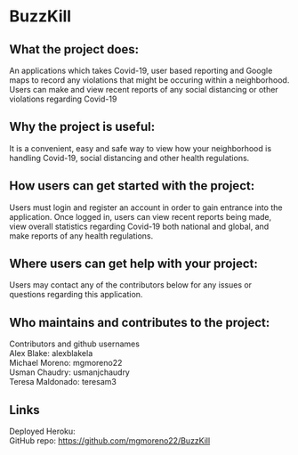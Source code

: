 # BuzzKill

## What the project does:
An applications which takes Covid-19, user based reporting and Google maps to record any violations that might be occuring within a neighborhood. Users can make and view recent reports of any social distancing or other violations regarding Covid-19
## Why the project is useful:
It is a convenient, easy and safe way to view how your neighborhood is handling Covid-19, social distancing and other health regulations.
## How users can get started with the project: 
Users must login and register an account in order to gain entrance into the application. Once logged in, users can view recent reports being made, view overall statistics regarding Covid-19 both national and global, and make reports of any health regulations. 

## Where users can get help with your project:
Users may contact any of the contributors below for any issues or questions regarding this application.

## Who maintains and contributes to the project:
Contributors and github usernames<br>
Alex Blake: alexblakela<br>
Michael Moreno: mgmoreno22<br>
Usman Chaudry:  usmanjchaudry<br>
Teresa Maldonado: teresam3

## Links
Deployed Heroku: <br>
GitHub repo: https://github.com/mgmoreno22/BuzzKill